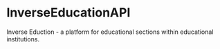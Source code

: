 # InverseEducationAPI
Inverse Eduction - a platform for educational sections within educational institutions.
